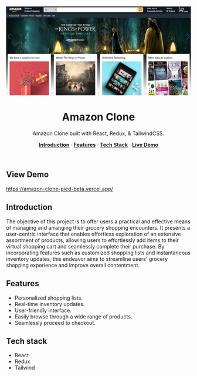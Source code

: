 
<p align="center">
    <img alt="typing test screenshot" src="https://github.com/Vargriym/amazon-clone/blob/master/amazon%20header.jpg">
    <h1 align="center">Amazon Clone</h1>
  </a>
</p>

<p align="center">
  Amazon Clone built with React, Redux, & TailwindCSS.
</p>

<p align="center">
  <a href="#Introduction"><strong>Introduction</strong></a> ·
    <a href="#Features"><strong>Features</strong></a> ·
  <a href="#Tech-Stack"><strong>Tech Stack</strong></a> ·
    <a href="#View-Demo"><strong>Live Demo</strong></a>

  
</p>

<br/>

## View Demo
https://amazon-clone-pied-beta.vercel.app/

<!-- ABOUT THE PROJECT -->

## Introduction

The objective of this project is to offer users a practical and effective means of managing and arranging their grocery shopping encounters. It presents a user-centric interface that enables effortless exploration of an extensive assortment of products, allowing users to effortlessly add items to their virtual shopping cart and seamlessly complete their purchase. By incorporating features such as customized shopping lists and instantaneous inventory updates, this endeavor aims to streamline users' grocery shopping experience and improve overall contentment.
## Features

- Personalized shopping lists.
- Real-time inventory updates.
- User-friendly interface.
- Easily browse through a wide range of products.
- Seamlessly proceed to checkout.

## Tech stack
- React
- Redux
- Tailwind
